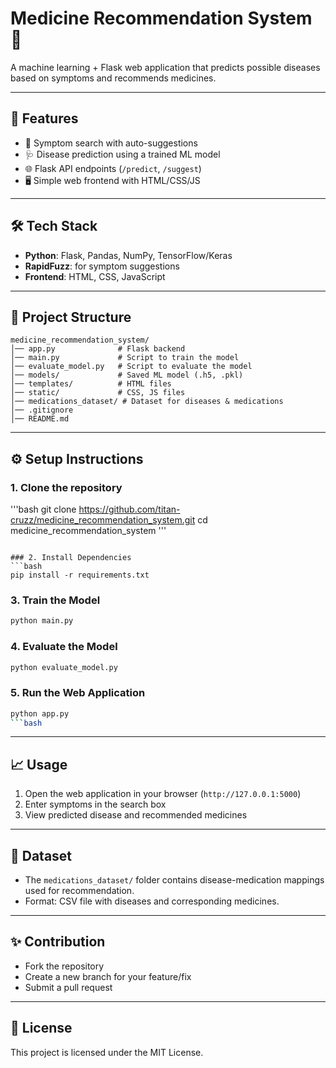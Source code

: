 # Medicine Recommendation System 💊

A machine learning + Flask web application that predicts possible diseases based on symptoms and recommends medicines.

---

## 🚀 Features
- 🔎 Symptom search with auto-suggestions  
- 🩺 Disease prediction using a trained ML model  
- 🌐 Flask API endpoints (`/predict`, `/suggest`)  
- 🖥️ Simple web frontend with HTML/CSS/JS  

---

## 🛠️ Tech Stack
- **Python**: Flask, Pandas, NumPy, TensorFlow/Keras  
- **RapidFuzz**: for symptom suggestions  
- **Frontend**: HTML, CSS, JavaScript  

---

## 📂 Project Structure
```
medicine_recommendation_system/
│── app.py              # Flask backend
│── main.py             # Script to train the model
│── evaluate_model.py   # Script to evaluate the model
│── models/             # Saved ML model (.h5, .pkl)
│── templates/          # HTML files
│── static/             # CSS, JS files
│── medications_dataset/ # Dataset for diseases & medications
│── .gitignore
│── README.md
```

---

## ⚙️ Setup Instructions

### 1. Clone the repository
'''bash
git clone https://github.com/titan-cruzz/medicine_recommendation_system.git
cd medicine_recommendation_system
'''
```

### 2. Install Dependencies
```bash
pip install -r requirements.txt
```

### 3. Train the Model
```bash
python main.py
```

### 4. Evaluate the Model
```bash
python evaluate_model.py
```

### 5. Run the Web Application
```bash
python app.py
```bash
```

---

## 📈 Usage
1. Open the web application in your browser (`http://127.0.0.1:5000`)  
2. Enter symptoms in the search box  
3. View predicted disease and recommended medicines  

---

## 📂 Dataset
- The `medications_dataset/` folder contains disease-medication mappings used for recommendation.  
- Format: CSV file with diseases and corresponding medicines.

---

## ✨ Contribution
- Fork the repository  
- Create a new branch for your feature/fix  
- Submit a pull request  

---

## 📄 License
This project is licensed under the MIT License.

